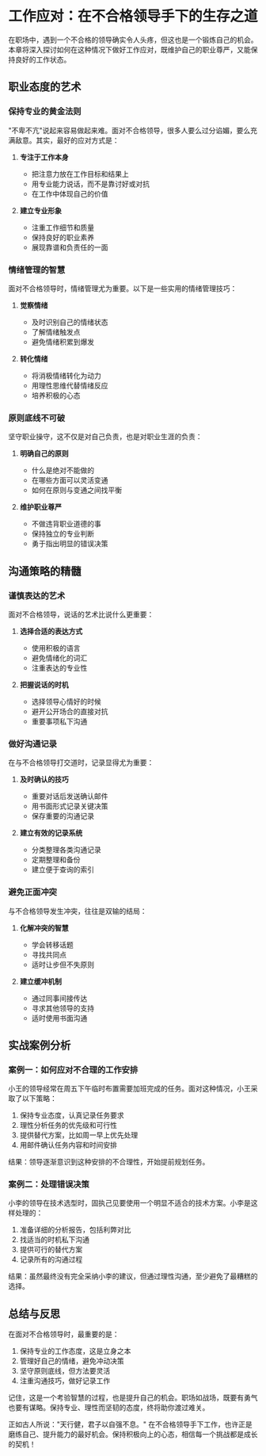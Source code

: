 # 工作应对：在不合格领导手下的生存之道

在职场中，遇到一个不合格的领导确实令人头疼，但这也是一个锻炼自己的机会。本章将深入探讨如何在这种情况下做好工作应对，既维护自己的职业尊严，又能保持良好的工作状态。

## 职业态度的艺术

### 保持专业的黄金法则

"不卑不亢"说起来容易做起来难。面对不合格领导，很多人要么过分谄媚，要么充满敌意。其实，最好的应对方式是：

1. **专注于工作本身**
   - 把注意力放在工作目标和结果上
   - 用专业能力说话，而不是靠讨好或对抗
   - 在工作中体现自己的价值

2. **建立专业形象**
   - 注重工作细节和质量
   - 保持良好的职业素养
   - 展现靠谱和负责任的一面

### 情绪管理的智慧

面对不合格领导时，情绪管理尤为重要。以下是一些实用的情绪管理技巧：

1. **觉察情绪**
   - 及时识别自己的情绪状态
   - 了解情绪触发点
   - 避免情绪积累到爆发

2. **转化情绪**
   - 将消极情绪转化为动力
   - 用理性思维代替情绪反应
   - 培养积极的心态

### 原则底线不可破

坚守职业操守，这不仅是对自己负责，也是对职业生涯的负责：

1. **明确自己的原则**
   - 什么是绝对不能做的
   - 在哪些方面可以灵活变通
   - 如何在原则与变通之间找平衡

2. **维护职业尊严**
   - 不做违背职业道德的事
   - 保持独立的专业判断
   - 勇于指出明显的错误决策

## 沟通策略的精髓

### 谨慎表达的艺术

面对不合格领导，说话的艺术比说什么更重要：

1. **选择合适的表达方式**
   - 使用积极的语言
   - 避免情绪化的词汇
   - 注重表达的专业性

2. **把握说话的时机**
   - 选择领导心情好的时候
   - 避开公开场合的直接对抗
   - 重要事项私下沟通

### 做好沟通记录

在与不合格领导打交道时，记录显得尤为重要：

1. **及时确认的技巧**
   - 重要对话后发送确认邮件
   - 用书面形式记录关键决策
   - 保存重要的沟通记录

2. **建立有效的记录系统**
   - 分类整理各类沟通记录
   - 定期整理和备份
   - 建立便于查询的索引

### 避免正面冲突

与不合格领导发生冲突，往往是双输的结局：

1. **化解冲突的智慧**
   - 学会转移话题
   - 寻找共同点
   - 适时让步但不失原则

2. **建立缓冲机制**
   - 通过同事间接传达
   - 寻求其他领导的支持
   - 适时使用书面沟通

## 实战案例分析

### 案例一：如何应对不合理的工作安排

小王的领导经常在周五下午临时布置需要加班完成的任务。面对这种情况，小王采取了以下策略：

1. 保持专业态度，认真记录任务要求
2. 理性分析任务的优先级和可行性
3. 提供替代方案，比如周一早上优先处理
4. 用邮件确认任务内容和时间安排

结果：领导逐渐意识到这种安排的不合理性，开始提前规划任务。

### 案例二：处理错误决策

小李的领导在技术选型时，固执己见要使用一个明显不适合的技术方案。小李是这样处理的：

1. 准备详细的分析报告，包括利弊对比
2. 找适当的时机私下沟通
3. 提供可行的替代方案
4. 记录所有的沟通过程

结果：虽然最终没有完全采纳小李的建议，但通过理性沟通，至少避免了最糟糕的选择。

## 总结与反思

在面对不合格领导时，最重要的是：

1. 保持专业的工作态度，这是立身之本
2. 管理好自己的情绪，避免冲动决策
3. 坚守原则底线，但方法要灵活
4. 注重沟通技巧，做好记录工作

记住，这是一个考验智慧的过程，也是提升自己的机会。职场如战场，既要有勇气也要有谋略。保持专业、理性而坚韧的态度，终将助你渡过难关。

正如古人所说："天行健，君子以自强不息。" 在不合格领导手下工作，也许正是磨练自己、提升能力的最好机会。保持积极向上的心态，相信每一个挑战都是成长的契机！